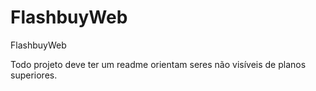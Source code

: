 # FlashbuyWeb
FlashbuyWeb

Todo projeto deve ter um readme orientam seres não visíveis de planos superiores.
